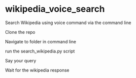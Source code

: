 # wikipedia_voice_search
Search Wikipedia using voice command via the command line

Clone the repo

Navigate to folder in command line 

run the search_wikipedia.py script

Say your query 

Wait for the wikipedia response
